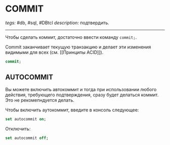 # COMMIT
*tegs:* #db, #sql, #DBtcl 
*description:* подтвердить.

---

Чтобы сделать коммит, достаточно ввести команду `commit;`.

Commit заканчивает текущую транзакцию и делает эти изменения видимыми для всех (см. [[Принципы ACID]]).

```sql
commit;
```

## AUTOCOMMIT
Вы можете включить автокоммит и тогда при использовании любого действия, требующего подтверждения, сразу будет делаться коммит. Это не рекомепндуется делать.

Чтобы включить аутокоммит, введите в консоль следующее:
```sql
set autocommit on;
```

Отключить:
```sql
set autocommit off;
```

